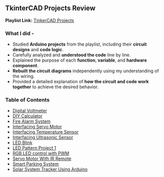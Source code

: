 ## TkinterCAD Projects Review
**Playlist Link:** [TinkerCAD Projects](https://www.youtube.com/playlist?list=PLWqnlHhsmcI4eBDLBtaZs16XZq0WL1SlP) 

### What I did -
- Studied **Arduino projects** from the playlist, including their **circuit designs** and **code logic**.
- Carefully analyzed and **understood the code** line by line.
- Explained the purpose of each **function**, **variable**, and **hardware component**.
- **Rebuilt the circuit diagrams** independently using my understanding of the wiring.
- Provided a detailed explanation of **how the circuit and code work together** to achieve the desired behavior.

### Table of Contents
- [Digital Voltmeter](Digital%20Voltmeter/README.md)
- [DIY Calculator](DIY%20Calculator/README.md)
- [Fire Alarm System](Fire%20Alarm%20System/README.md)
- [Interfacing Servo Motor](Interfacing%20Servo%20Motor/README.md)
- [Interfacing Temperature Sensor](Interfacing%20Temperature%20Senor/README.md)
- [Interfacing Ultrasonic Sensor](Interfacing%20Ultrasonic%20Sensor/README.md)
- [LED Blink](LED%20Blink/README.md)
- [LED Pattern Project 1](LED%20Pattern%20Project%201/README.md)
- [RGB LED control with PWM](RGB%20control%20with%20PWM/README.md)
- [Servo Motor With IR Remote](Servo%20Motor%20With%20IR%20Remote/README.md)
- [Smart Parking System](Smart%20Parking%20System/README.md)
- [Solar System Tracker Using Arduino](Solar%20System%20Tracker/README.md)
